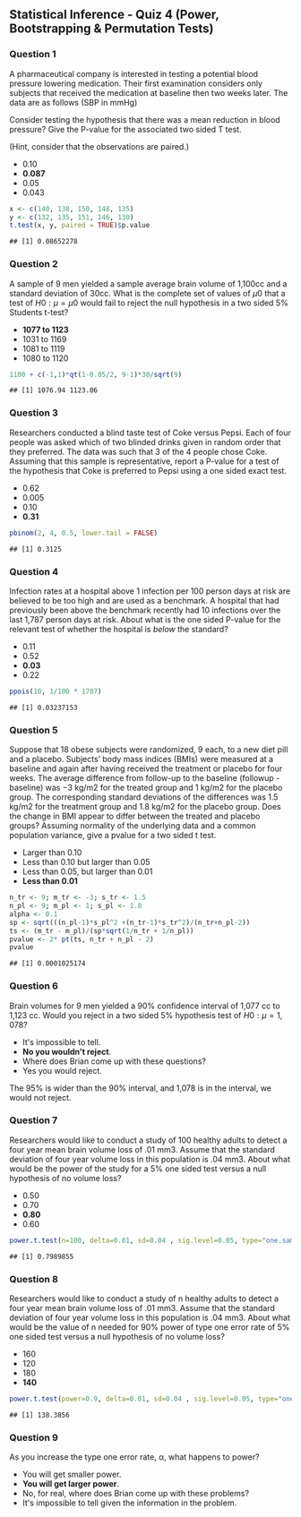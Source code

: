 ## Statistical Inference - Quiz 4 (Power, Bootstrapping & Permutation Tests)

### Question 1

A pharmaceutical company is interested in testing a potential blood pressure lowering medication. Their first examination considers only subjects that received the medication at baseline then two weeks later. The data are as follows (SBP in mmHg)

Consider testing the hypothesis that there was a mean reduction in blood pressure? Give the P-value for the associated two sided T test.

(Hint, consider that the observations are paired.)

-   0.10
-   **0.087**
-   0.05
-   0.043


```r
x <- c(140, 138, 150, 148, 135)
y <- c(132, 135, 151, 146, 130)
t.test(x, y, paired = TRUE)$p.value
```

```
## [1] 0.08652278
```

### Question 2

A sample of 9 men yielded a sample average brain volume of 1,100cc and a standard deviation of 30cc. What is the complete set of values of $μ0$ that a test of $H0:μ=μ0$ would fail to reject the null hypothesis in a two sided 5% Students t-test?

-   **1077 to 1123**
-   1031 to 1169
-   1081 to 1119
-   1080 to 1120


```r
1100 + c(-1,1)*qt(1-0.05/2, 9-1)*30/sqrt(9)
```

```
## [1] 1076.94 1123.06
```
### Question 3

Researchers conducted a blind taste test of Coke versus Pepsi. Each of four people was asked which of two blinded drinks given in random order that they preferred. The data was such that 3 of the 4 people chose Coke. Assuming that this sample is representative, report a P-value for a test of the hypothesis that Coke is preferred to Pepsi using a one sided exact test.

- 0.62
- 0.005
- 0.10
- **0.31**


```r
pbinom(2, 4, 0.5, lower.tail = FALSE)
```

```
## [1] 0.3125
```
### Question 4

Infection rates at a hospital above 1 infection per 100 person days at risk are believed to be too high and are used as a benchmark. A hospital that had previously been above the benchmark recently had 10 infections over the last 1,787 person days at risk. About what is the one sided P-value for the relevant test of whether the hospital is *below* the standard? 

- 0.11
- 0.52
- **0.03**
- 0.22


```r
ppois(10, 1/100 * 1787)
```

```
## [1] 0.03237153
```
### Question 5

Suppose that 18 obese subjects were randomized, 9 each, to a new diet pill and a placebo. Subjects’ body mass indices (BMIs) were measured at a baseline and again after having received the treatment or placebo for four weeks. The average difference from follow-up to the baseline (followup - baseline) was −3 kg/m2 for the treated group and 1 kg/m2 for the placebo group. The corresponding standard deviations of the differences was 1.5 kg/m2 for the treatment group and 1.8 kg/m2 for the placebo group. Does the change in BMI appear to differ between the treated and placebo groups?  Assuming normality of the underlying data and a common population variance, give a pvalue for a two sided t test.

- Larger than 0.10
- Less than 0.10 but larger than 0.05
- Less than 0.05, but larger than 0.01
- **Less than 0.01**


```r
n_tr <- 9; m_tr <- -3; s_tr <- 1.5
n_pl <- 9; m_pl <- 1; s_pl <- 1.8
alpha <- 0.1
sp <- sqrt(((n_pl-1)*s_pl^2 +(n_tr-1)*s_tr^2)/(n_tr+n_pl-2))
ts <- (m_tr - m_pl)/(sp*sqrt(1/n_tr + 1/n_pl))
pvalue <- 2* pt(ts, n_tr + n_pl - 2)
pvalue
```

```
## [1] 0.0001025174
```
### Question 6

Brain volumes for 9 men yielded a 90% confidence interval of 1,077 cc to 1,123 cc. Would you reject in a two sided 5% hypothesis test of $H0:μ=1,078$? 

- It's impossible to tell.
- **No you wouldn't reject**.
- Where does Brian come up with these questions?
- Yes you would reject.

The 95% is wider than the 90% interval, and 1,078 is in the interval, we would not reject.

### Question 7

Researchers would like to conduct a study of 100 healthy adults to detect a four year mean brain volume loss of  .01 mm3. Assume that the standard  deviation of four year volume loss in this population is .04 mm3. About what would be the power of the study for a 5% one sided test versus a null hypothesis of no volume loss?

- 0.50
- 0.70
- **0.80**
- 0.60

```r
power.t.test(n=100, delta=0.01, sd=0.04 , sig.level=0.05, type="one.sample", alternative = "one.sided")$power
```

```
## [1] 0.7989855
```

### Question 8

Researchers would like to conduct a study of n healthy adults to detect a four year mean brain volume loss of .01 mm3. Assume that the standard deviation of four year volume loss in this population is .04 mm3. About what would be the value of n needed for 90% power of type one error rate of 5% one sided test versus a null hypothesis of no volume loss?

- 160
- 120
- 180
- **140**


```r
power.t.test(power=0.9, delta=0.01, sd=0.04 , sig.level=0.05, type="one.sample", alt="one.sided")$n
```

```
## [1] 138.3856
```

### Question 9

As you increase the type one error rate, α, what happens to power?

- You will get smaller power.
- **You will get larger power**.
- No, for real, where does Brian come up with these problems?
- It's impossible to tell given the information in the problem.

